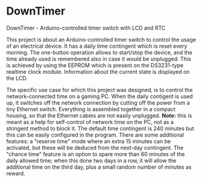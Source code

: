 # DownTimer
DownTimer - Arduino-controlled timer switch with LCD and RTC

This project is about an Arduino-controlled timer switch to control the usage of an electrical device. It has a daily time contingent which is reset every morning. The one-button operation allows to start/stop the device, and the time already used is remembered also in case it would be unplugged. This is achieved by using the EEPROM which is present on the DS3231-type realtime clock module. Information about the current state is displayed on the LCD.

The specific use case for which this project was designed, is to control the network-connected time on a gaming PC. When the daily contigent is used up, it switches off the network connection by cutting off the power from a tiny Ethernet switch. Everything is assembled together in a compact housing, so that the Ethernet cables are not easily unplugged. <b>Note:</b> this is meant as a help for self-control of network time on the PC, not as a stringent method to block it. The default time contingent is 240 minutes but this can be easily configured in the program. There are some additional features: a "reserve time" mode where an extra 15 minutes can be activated, but these will be deduced from the next-day contingent. The "chance time" feature is an option to spare more than 60 minutes of the daily allowed time; when this done two days in a row, it will allow the additional time on the third day, plus a small random number of minutes as reward.
